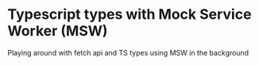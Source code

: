 # Typescript types with Mock Service Worker (MSW)
Playing around with fetch api and TS types using MSW in the background

